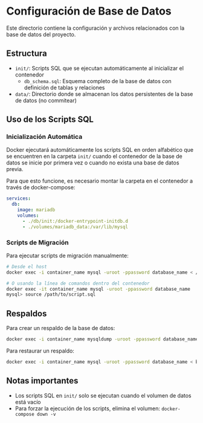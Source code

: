 # Configuración de Base de Datos

Este directorio contiene la configuración y archivos relacionados con la base de datos del proyecto.

## Estructura

- `init/`: Scripts SQL que se ejecutan automáticamente al inicializar el contenedor
  - `db_schema.sql`: Esquema completo de la base de datos con definición de tablas y relaciones
- `data/`: Directorio donde se almacenan los datos persistentes de la base de datos (no commitear)

## Uso de los Scripts SQL

### Inicialización Automática

Docker ejecutará automáticamente los scripts SQL en orden alfabético que se encuentren en la carpeta `init/` cuando el contenedor de la base de datos se inicie por primera vez o cuando no exista una base de datos previa.

Para que esto funcione, es necesario montar la carpeta en el contenedor a través de docker-compose:

```yaml
services:
  db:
    image: mariadb
    volumes:
      - ./db/init:/docker-entrypoint-initdb.d
      - ./volumes/mariadb_data:/var/lib/mysql
```

### Scripts de Migración

Para ejecutar scripts de migración manualmente:

```bash
# Desde el host
docker exec -i container_name mysql -uroot -ppassword database_name < /path/to/script.sql

# O usando la línea de comandos dentro del contenedor
docker exec -it container_name mysql -uroot -ppassword database_name
mysql> source /path/to/script.sql
```

## Respaldos

Para crear un respaldo de la base de datos:

```bash
docker exec -i container_name mysqldump -uroot -ppassword database_name > backup.sql
```

Para restaurar un respaldo:

```bash
docker exec -i container_name mysql -uroot -ppassword database_name < backup.sql
```

## Notas importantes

- Los scripts SQL en `init/` solo se ejecutan cuando el volumen de datos está vacío
- Para forzar la ejecución de los scripts, elimina el volumen: `docker-compose down -v` 
